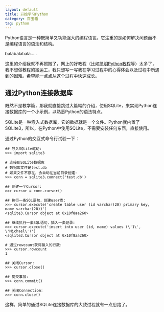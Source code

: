 ```yaml
---
layout: default
title: 开始学习Python
category: 百宝箱
tag: python
---
```


Python语言是一种既简单又功能强大的编程语言。它注重的是如何解决问题而不是编程语言的语法和结构。

balabalabala.....

这里的介绍我就不再照搬了，网上的好教程（比如[简明Python教程](http://sebug.net/paper/python/)等）太多了，我不想做教程的搬运工，我只想写一写我在学习过程中的心得体会以及过程中所遇到的困难。希望能一点点从这个过程中快速成长。

## 通过Python连接数据库

既然不是教学篇，那我就直接跳过大篇幅的介绍，使用SQLite，来实现Python连接数据库的一个小示例，以熟悉Python的语法特点。

SQLite是一种嵌入式数据库，它的数据就是一个文件。Python就内置了SQLite3，所以，在Python中使用SQLite，不需要安装任何东西，直接使用。

通过Python的交互式命令行试验一下：

~~~
## 导入SQLite驱动:
>>> import sqlite3

# 连接到SQLite数据库
# 数据库文件是test.db
# 如果文件不存在，会自动在当前目录创建:
>>> conn = sqlite3.connect('test.db')

## 创建一个Cursor:
>>> cursor = conn.cursor()

## 执行一条SQL语句，创建user表:
>>> cursor.execute('create table user (id varchar(20) primary key, name varchar(20))')
<sqlite3.Cursor object at 0x10f8aa260>

## 继续执行一条SQL语句，插入一条记录:
>>> cursor.execute('insert into user (id, name) values (\'1\', \'Michael\')')
<sqlite3.Cursor object at 0x10f8aa260>

# 通过rowcount获得插入的行数:
>>> cursor.rowcount
1

## 关闭Cursor:
>>> cursor.close()

## 提交事务:
>>> conn.commit()

## 关闭Connection:
>>> conn.close()
~~~

这样，简单的通过SQLite连接数据库的大致过程就有一点思路了。